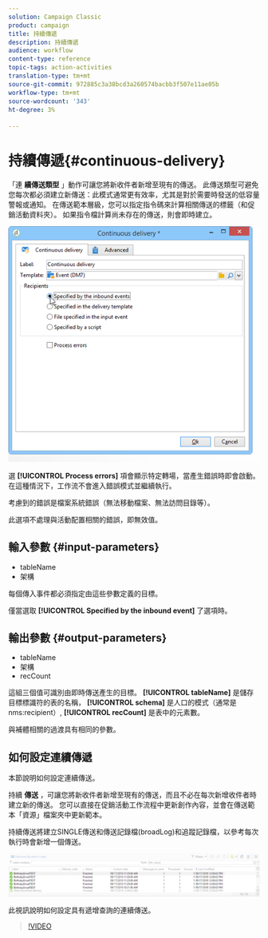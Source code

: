 ```yaml
---
solution: Campaign Classic
product: campaign
title: 持續傳遞
description: 持續傳遞
audience: workflow
content-type: reference
topic-tags: action-activities
translation-type: tm+mt
source-git-commit: 972885c3a38bcd3a260574bacbb3f507e11ae05b
workflow-type: tm+mt
source-wordcount: '343'
ht-degree: 3%

---
```



# 持續傳遞{#continuous-delivery}

「連 **續傳送類型** 」動作可讓您將新收件者新增至現有的傳送。 此傳送類型可避免您每次都必須建立新傳送：此模式通常更有效率，尤其是對於需要時發送的低容量警報或通知。 在傳送範本層級，您可以指定指令碼來計算相關傳送的標籤（和促銷活動資料夾）。 如果指令檔計算尚未存在的傳送，則會即時建立。

![](assets/edit_diffusion_fil.png)

選 **[!UICONTROL Process errors]** 項會顯示特定轉場，當產生錯誤時即會啟動。 在這種情況下，工作流不會進入錯誤模式並繼續執行。

考慮到的錯誤是檔案系統錯誤（無法移動檔案、無法訪問目錄等）。

此選項不處理與活動配置相關的錯誤，即無效值。

## 輸入參數 {#input-parameters}

* tableName
* 架構

每個傳入事件都必須指定由這些參數定義的目標。

僅當選取 **[!UICONTROL Specified by the inbound event]** 了選項時。

## 輸出參數 {#output-parameters}

* tableName
* 架構
* recCount

這組三個值可識別由即時傳送產生的目標。 **[!UICONTROL tableName]** 是儲存目標標識符的表的名稱， **[!UICONTROL schema]** 是人口的模式（通常是nms:recipient）, **[!UICONTROL recCount]** 是表中的元素數。

與補體相關的過渡具有相同的參數。

## 如何設定連續傳遞

本節說明如何設定連續傳送。

持續 **傳送** ，可讓您將新收件者新增至現有的傳送，而且不必在每次新增收件者時建立新的傳送。 您可以直接在促銷活動工作流程中更新創作內容，並會在傳送範本「資源」檔案夾中更新範本。

持續傳送將建立SINGLE傳送和傳送記錄檔(broadLog)和追蹤記錄檔，以參考每次執行時會新增一個傳送。

![持續傳送](assets/delivery_continuous.jpg)

此視訊說明如何設定具有遞增查詢的連續傳送。

>[!VIDEO](https://video.tv.adobe.com/v/25039?quality=12)
